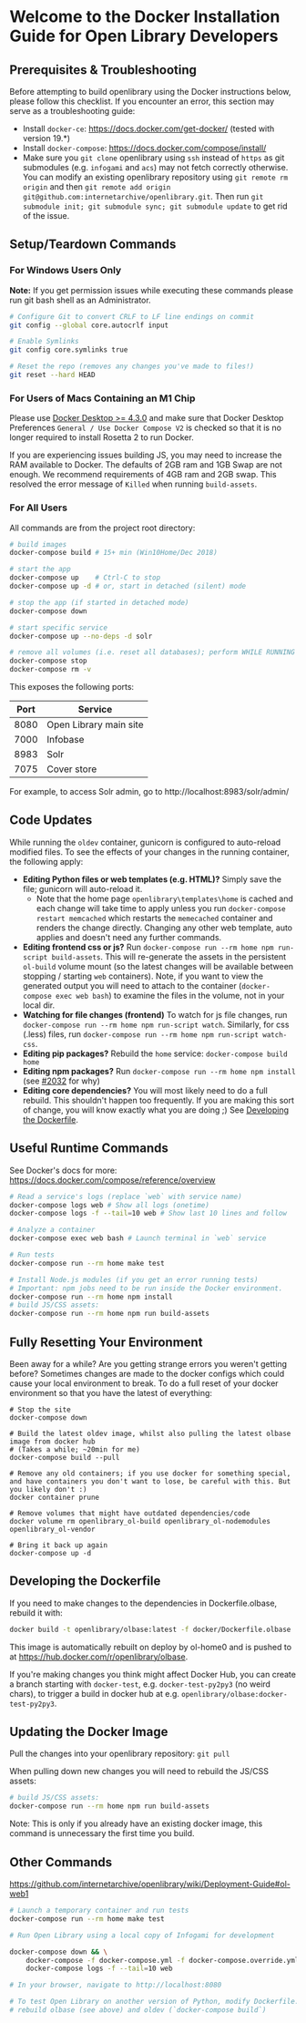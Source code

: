 # Welcome to the Docker Installation Guide for Open Library Developers

## Prerequisites & Troubleshooting

Before attempting to build openlibrary using the Docker instructions below, please follow this checklist. If you encounter an error, this section may serve as a troubleshooting guide:

- Install `docker-ce`: https://docs.docker.com/get-docker/ (tested with version 19.*)
- Install `docker-compose`: https://docs.docker.com/compose/install/
- Make sure you `git clone` openlibrary using `ssh` instead of `https` as git submodules (e.g. `infogami` and `acs`) may not fetch correctly otherwise. You can modify an existing openlibrary repository using `git remote rm origin` and then `git remote add origin git@github.com:internetarchive/openlibrary.git`. Then run `git submodule init; git submodule sync; git submodule update` to get rid of the issue.

## Setup/Teardown Commands

### For Windows Users Only

**Note:** If you get permission issues while executing these commands please run git bash shell as an Administrator.

```bash
# Configure Git to convert CRLF to LF line endings on commit
git config --global core.autocrlf input

# Enable Symlinks
git config core.symlinks true

# Reset the repo (removes any changes you've made to files!)
git reset --hard HEAD
```

### For Users of Macs Containing an M1 Chip

Please use [Docker Desktop >= 4.3.0](https://docs.docker.com/desktop/mac/release-notes/) and make sure that Docker Desktop Preferences `General / Use Docker Compose V2` is checked so that it is no longer required to install Rosetta 2 to run Docker.

If you are experiencing issues building JS, you may need to increase the RAM available to Docker. The defaults of 2GB ram and 1GB Swap are not enough. We recommend requirements of 4GB ram and 2GB swap. This resolved the error message of `Killed` when running `build-assets`.

### For All Users
All commands are from the project root directory:

```bash
# build images
docker-compose build # 15+ min (Win10Home/Dec 2018)

# start the app
docker-compose up    # Ctrl-C to stop
docker-compose up -d # or, start in detached (silent) mode

# stop the app (if started in detached mode)
docker-compose down

# start specific service
docker-compose up --no-deps -d solr

# remove all volumes (i.e. reset all databases); perform WHILE RUNNING
docker-compose stop
docker-compose rm -v
```

This exposes the following ports:

| Port | Service                |
| ---- | ---------------------- |
| 8080 | Open Library main site |
| 7000 | Infobase               |
| 8983 | Solr                   |
| 7075 | Cover store            |

For example, to access Solr admin, go to http://localhost:8983/solr/admin/

## Code Updates

While running the `oldev` container, gunicorn is configured to auto-reload modified files. To see the effects of your changes in the running container, the following apply:

- **Editing Python files or web templates (e.g. HTML)?** Simply save the file; gunicorn will auto-reload it.
    - Note that the home page `openlibrary\templates\home` is cached and each change will take time to apply unless you run `docker-compose restart memcached` which restarts the `memecached` container and renders the change directly. Changing any other web template, auto applies and doesn't need any further commands.
- **Editing frontend css or js?** Run `docker-compose run --rm home npm run-script build-assets`. This will re-generate the assets in the persistent `ol-build` volume mount (so the latest changes will be available between stopping / starting  `web` containers). Note, if you want to view the generated output you will need to attach to the container (`docker-compose exec web bash`) to examine the files in the volume, not in your local dir.
- **Watching for file changes (frontend)** To watch for js file changes, run `docker-compose run --rm home npm run-script watch`. Similarly, for css (.less) files, run `docker-compose run --rm home npm run-script watch-css`.
- **Editing pip packages?** Rebuild the `home` service: `docker-compose build home`
- **Editing npm packages?** Run `docker-compose run --rm home npm install` (see [#2032](https://github.com/internetarchive/openlibrary/issues/2032) for why)
- **Editing core dependencies?** You will most likely need to do a full rebuild. This shouldn't happen too frequently. If you are making this sort of change, you will know exactly what you are doing ;) See [Developing the Dockerfile](#developing-the-dockerfile).

## Useful Runtime Commands

See Docker's docs for more: https://docs.docker.com/compose/reference/overview

```bash
# Read a service's logs (replace `web` with service name)
docker-compose logs web # Show all logs (onetime)
docker-compose logs -f --tail=10 web # Show last 10 lines and follow

# Analyze a container
docker-compose exec web bash # Launch terminal in `web` service

# Run tests
docker-compose run --rm home make test

# Install Node.js modules (if you get an error running tests)
# Important: npm jobs need to be run inside the Docker environment.
docker-compose run --rm home npm install
# build JS/CSS assets:
docker-compose run --rm home npm run build-assets
```

## Fully Resetting Your Environment

Been away for a while? Are you getting strange errors you weren't getting before? Sometimes changes are made to the docker configs which could cause your local environment to break. To do a full reset of your docker environment so that you have the latest of everything:

```
# Stop the site
docker-compose down

# Build the latest oldev image, whilst also pulling the latest olbase image from docker hub
# (Takes a while; ~20min for me)
docker-compose build --pull

# Remove any old containers; if you use docker for something special, and have containers you don't want to lose, be careful with this. But you likely don't :)
docker container prune

# Remove volumes that might have outdated dependencies/code
docker volume rm openlibrary_ol-build openlibrary_ol-nodemodules openlibrary_ol-vendor

# Bring it back up again
docker-compose up -d
```

## Developing the Dockerfile

If you need to make changes to the dependencies in Dockerfile.olbase, rebuild it with:

```bash
docker build -t openlibrary/olbase:latest -f docker/Dockerfile.olbase . # 30+ min (Win10Home/Dec 2018)
```

This image is automatically rebuilt on deploy by ol-home0 and is pushed to at https://hub.docker.com/r/openlibrary/olbase.

If you're making changes you think might affect Docker Hub, you can create a branch starting with `docker-test`, e.g. `docker-test-py2py3` (no weird chars), to trigger a build in docker hub at e.g. `openlibrary/olbase:docker-test-py2py3`.

## Updating the Docker Image

Pull the changes into your openlibrary repository: ```git pull```

When pulling down new changes you will need to rebuild the JS/CSS assets:
```bash
# build JS/CSS assets:
docker-compose run --rm home npm run build-assets
```
Note: This is only if you already have an existing docker image, this command is unnecessary the first time you build.

## Other Commands

https://github.com/internetarchive/openlibrary/wiki/Deployment-Guide#ol-web1

```bash
# Launch a temporary container and run tests
docker-compose run --rm home make test

# Run Open Library using a local copy of Infogami for development

docker-compose down && \
    docker-compose -f docker-compose.yml -f docker-compose.override.yml -f docker-compose.infogami-local.yml up -d && \
    docker-compose logs -f --tail=10 web

# In your browser, navigate to http://localhost:8080

# To test Open Library on another version of Python, modify Dockerfile.olbase and then
# rebuild olbase (see above) and oldev (`docker-compose build`)
```
